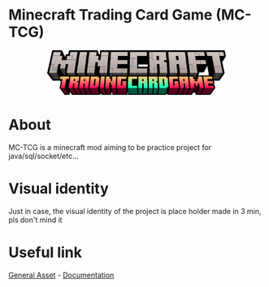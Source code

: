 # Minecraft Trading Card Game (MC-TCG)
<p align="center">
    <img src="/generalAsset/logoAndTitle/title.png" width="70%">
</p>

# About
MC-TCG is a minecraft mod aiming to be practice project for java/sql/socket/etc...

# Visual identity
Just in case, the visual identity of the project is place holder made in 3 min, pls don't mind it


# Useful link
[General Asset](https://github.com/MC-TCG/.github/tree/main/generalAsset) - [Documentation](../doc/README.md)
